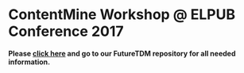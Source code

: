 # ContentMine Workshop @ ELPUB Conference 2017

**Please [click here](https://github.com/ContentMine/FutureTDM/tree/master/workshops/elpub-limassol) and go to our FutureTDM repository for all needed information.**
